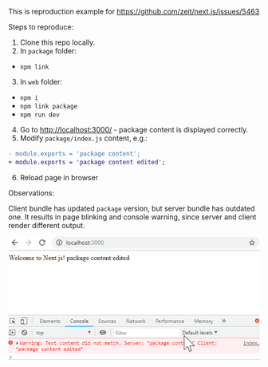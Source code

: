 This is reproduction example for https://github.com/zeit/next.js/issues/5463

Steps to reproduce:

1. Clone this repo locally.
2. In `package` folder:
  - `npm link`
3. In `web` folder:
  - `npm i`
  - `npm link package`
  - `npm run dev`
4. Go to [http://localhost:3000/](http://localhost:3000/) - package content is displayed correctly.
5. Modify `package/index.js` content, e.g.:
  ```diff
  - module.exports = 'package content';
  + module.exports = 'package content edited';
  ```
6. Reload page in browser


Observations:

Client bundle has updated `package` version, but server bundle has outdated one.
It results in page blinking and console warning, since server and client render different output.

![](./example.gif)